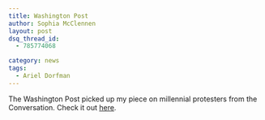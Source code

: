 ```yaml
---
title: Washington Post
author: Sophia McClennen
layout: post
dsq_thread_id:
  - 785774068

category: news
tags:
  - Ariel Dorfman
---
```


The Washington Post picked up my piece on millennial protesters from the Conversation. Check it out [here](https://www.washingtonpost.com/posteverything/wp/2015/12/15/everyone-hates-millennials-thats-very-bad-news-for-student-protesters/).

